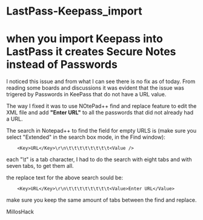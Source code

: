 # LastPass-Keepass_import
# when you import Keepass into LastPass it creates Secure Notes instead of Passwords

I noticed this issue and from what I can see there is no fix as of today. From reading some boards and discussions it was evident that the issue was trigered by Passwords in KeePass that do not have a URL value.

The way I fixed it was to use NOtePad++ find and replace feature to edit the XML file and add **"Enter URL"** to all the passwords that did not already had a URL.

The search in Notepad++ to find the field for empty URLS is (make sure you select "Extended" in the search box mode, in the Find window):

        <Key>URL</Key>\r\n\t\t\t\t\t\t\t\t<Value />

each "\t" is a tab character, I had to do the search with eight tabs and with seven tabs, to get them all.

the replace text for the above search sould be:

        <Key>URL</Key>\r\n\t\t\t\t\t\t\t\t<Value>Enter URL</Value>

make sure you keep the same amount of tabs between the find and replace.

MillosHack
